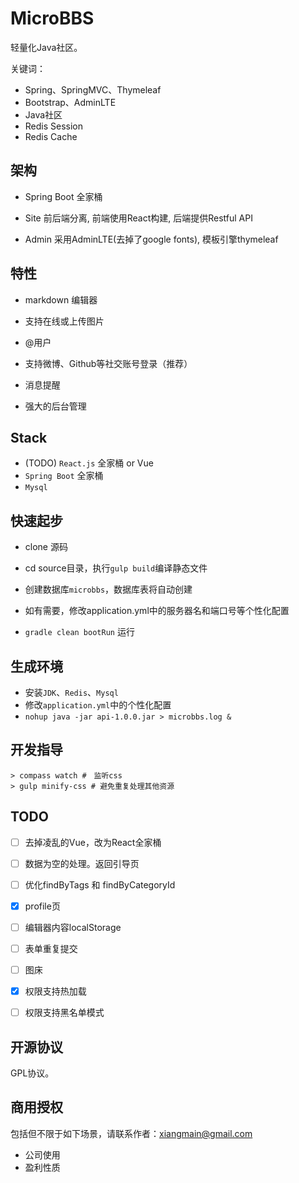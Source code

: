 # MicroBBS

轻量化Java社区。

关键词：

- Spring、SpringMVC、Thymeleaf
- Bootstrap、AdminLTE
- Java社区
- Redis Session
- Redis Cache

## 架构

* Spring Boot 全家桶

* Site 前后端分离, 前端使用React构建, 后端提供Restful API

* Admin 采用AdminLTE(去掉了google fonts), 模板引擎thymeleaf

 
## 特性

- markdown 编辑器

- 支持在线或上传图片

- @用户

- 支持微博、Github等社交账号登录（推荐）

- 消息提醒

- 强大的后台管理


## Stack

* (TODO) `React.js` 全家桶 or Vue 
* `Spring Boot` 全家桶
* `Mysql`

## 快速起步

- clone 源码

- cd source目录，执行`gulp build`编译静态文件

- 创建数据库`microbbs`，数据库表将自动创建

- 如有需要，修改application.yml中的服务器名和端口号等个性化配置

- `gradle clean bootRun` 运行

## 生成环境

- 安装`JDK`、`Redis`、`Mysql`
- 修改`application.yml`中的个性化配置
- `nohup java -jar api-1.0.0.jar > microbbs.log &`

  
## 开发指导

    > compass watch #　监听css
    > gulp minify-css # 避免重复处理其他资源


## TODO

- [ ] 去掉凌乱的Vue，改为React全家桶

- [ ] 数据为空的处理。返回引导页

- [ ] 优化findByTags 和 findByCategoryId

- [x] profile页

- [ ] 编辑器内容localStorage

- [ ] 表单重复提交

- [ ] 图床

- [x] 权限支持热加载

- [ ] 权限支持黑名单模式



## 开源协议

GPL协议。


## 商用授权

包括但不限于如下场景，请联系作者：xiangmain@gmail.com

- 公司使用
- 盈利性质